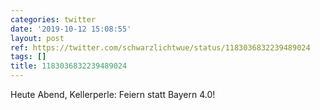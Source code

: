 ```yaml
---
categories: twitter
date: '2019-10-12 15:08:55'
layout: post
ref: https://twitter.com/schwarzlichtwue/status/1183036832239489024
tags: []
title: 1183036832239489024
---
```

Heute Abend, Kellerperle: Feiern statt Bayern 4.0! 